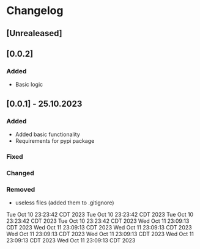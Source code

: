 # Changelog
## [Unrealeased]

## [0.0.2]

### Added 

- Basic logic

## [0.0.1] - 25.10.2023

### Added 

- Added basic functionality
- Requirements for pypi package

### Fixed

### Changed

### Removed

- useless files (added them to .gitignore)

Tue Oct 10 23:23:42 CDT 2023
Tue Oct 10 23:23:42 CDT 2023
Tue Oct 10 23:23:42 CDT 2023
Tue Oct 10 23:23:42 CDT 2023
Wed Oct 11 23:09:13 CDT 2023
Wed Oct 11 23:09:13 CDT 2023
Wed Oct 11 23:09:13 CDT 2023
Wed Oct 11 23:09:13 CDT 2023
Wed Oct 11 23:09:13 CDT 2023
Wed Oct 11 23:09:13 CDT 2023
Wed Oct 11 23:09:13 CDT 2023
